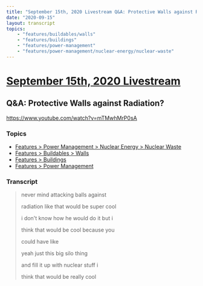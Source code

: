 ```yaml
---
title: "September 15th, 2020 Livestream Q&A: Protective Walls against Radiation?"
date: "2020-09-15"
layout: transcript
topics:
    - "features/buildables/walls"
    - "features/buildings"
    - "features/power-management"
    - "features/power-management/nuclear-energy/nuclear-waste"
---
```

# [September 15th, 2020 Livestream](../2020-09-15.md)
## Q&A: Protective Walls against Radiation?
https://www.youtube.com/watch?v=mTMwhMrP0sA

### Topics
* [Features > Power Management > Nuclear Energy > Nuclear Waste](../topics/features/power-management/nuclear-energy/nuclear-waste.md)
* [Features > Buildables > Walls](../topics/features/buildables/walls.md)
* [Features > Buildings](../topics/features/buildings.md)
* [Features > Power Management](../topics/features/power-management.md)

### Transcript

> never mind attacking balls against
> 
> radiation like that would be super cool
> 
> i don't know how he would do it but i
> 
> think that would be cool because you
> 
> could have like
> 
> yeah just this big silo thing
> 
> and fill it up with nuclear stuff i
> 
> think that would be really cool
> 
